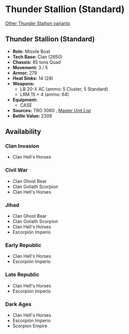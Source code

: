 # Thunder Stallion (Standard) 

[Other Thunder Stallion variants](../thunder_stallion.md) 

## Thunder Stallion (Standard) 

- **Role:** Missile Boat 
- **Tech Base:** Clan (2850) 
- **Chassis:** 85 tons Quad 
- **Movement:** 3 / 5 
- **Armor:** 279 
- **Heat Sinks:** 14 (28) 
- **Weapons:** 
  - LB 20-X AC (ammo: 5 Cluster, 5 Standard) 
  - LRM 15 × 4 (ammo: 64) 
- **Equipment:** 
  - CASE 
- **Sources:** TRO 3060 , [Master Unit List](http://masterunitlist.info/Unit/Details/3224/thunder-stallion-standard) 
- **Battle Value:** 2306 

## Availability 

### Clan Invasion 

- Clan Hell's Horses 

### Civil War 

- Clan Ghost Bear 
- Clan Goliath Scorpion 
- Clan Hell's Horses 

### Jihad 

- Clan Ghost Bear 
- Clan Goliath Scorpion 
- Clan Hell's Horses 
- Escorpión Imperio 

### Early Republic 

- Clan Hell's Horses 
- Escorpión Imperio 

### Late Republic 

- Clan Hell's Horses 
- Escorpión Imperio 

### Dark Ages 

- Clan Hell's Horses 
- Escorpión Imperio 
- Scorpion Empire 

